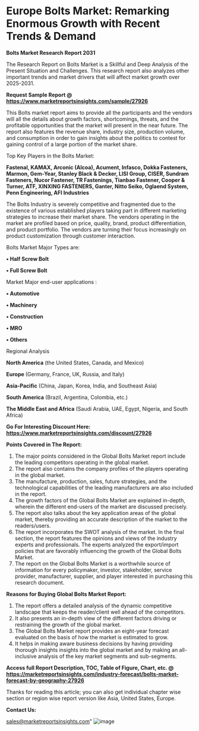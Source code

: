 # Europe Bolts Market: Remarking Enormous Growth with Recent Trends & Demand

<strong>Bolts Market Research Report 2031</strong>

The Research Report on Bolts Market is a Skillful and Deep Analysis of the Present Situation and Challenges. This research report also analyzes other important trends and market drivers that will affect market growth over 2025-2031.

<strong>Request Sample Report @ <a href=https://www.marketreportsinsights.com/sample/27926>https://www.marketreportsinsights.com/sample/27926</a></strong>

This Bolts market report aims to provide all the participants and the vendors will all the details about growth factors, shortcomings, threats, and the profitable opportunities that the market will present in the near future. The report also features the revenue share, industry size, production volume, and consumption in order to gain insights about the politics to contest for gaining control of a large portion of the market share.

Top Key Players in the Bolts Market:

<strong>Fastenal, KAMAX, Arconic (Alcoa), Acument, Infasco, Dokka Fasteners, Marmon, Gem-Year, Stanley Black & Decker, LISI Group, CISER, Sundram Fasteners, Nucor Fastener, TR Fastenings, Tianbao Fastener, Cooper & Turner, ATF, XINXING FASTENERS, Ganter, Nitto Seiko, Oglaend System, Penn Engineering, AFI Industries</strong>

The Bolts Industry is severely competitive and fragmented due to the existence of various established players taking part in different marketing strategies to increase their market share. The vendors operating in the market are profiled based on price, quality, brand, product differentiation, and product portfolio. The vendors are turning their focus increasingly on product customization through customer interaction.

Bolts Market Major Types are:

<strong>• Half Screw Bolt

• Full Screw Bolt</strong>

Market Major end-user applications :

<strong>• Automotive

• Machinery

• Construction

• MRO

• Others</strong>

Regional Analysis

</u><strong><b>North America</b></strong> (the United States, Canada, and Mexico)

<strong><b>Europe </b></strong>(Germany, France, UK, Russia, and Italy)

<strong><b>Asia-Pacific</b></strong> (China, Japan, Korea, India, and Southeast Asia)

<strong><b>South America</b></strong> (Brazil, Argentina, Colombia, etc.)

<strong><b>The Middle East and Africa</b></strong> (Saudi Arabia, UAE, Egypt, Nigeria, and South Africa)

<strong>Go For Interesting Discount Here: <a href=https://www.marketreportsinsights.com/discount/27926>https://www.marketreportsinsights.com/discount/27926</a></strong>

<strong>Points Covered in The Report:</strong>
<ol>
  <li>The major points considered in the Global Bolts Market report include the leading competitors operating in the global market.</li>
  <li>The report also contains the company profiles of the players operating in the global market.</li>
  <li>The manufacture, production, sales, future strategies, and the technological capabilities of the leading manufacturers are also included in the report.</li>
  <li>The growth factors of the Global Bolts Market are explained in-depth, wherein the different end-users of the market are discussed precisely.</li>
  <li>The report also talks about the key application areas of the global market, thereby providing an accurate description of the market to the readers/users.</li>
  <li>The report incorporates the SWOT analysis of the market. In the final section, the report features the opinions and views of the industry experts and professionals. The experts analyzed the export/import policies that are favorably influencing the growth of the Global Bolts Market.</li>
  <li>The report on the Global Bolts Market is a worthwhile source of information for every policymaker, investor, stakeholder, service provider, manufacturer, supplier, and player interested in purchasing this research document.</li>
</ol>
<strong>Reasons for Buying Global Bolts Market Report:</strong>

<ol>
  <li>The report offers a detailed analysis of the dynamic competitive landscape that keeps the reader/client well ahead of the competitors.</li>
  <li>It also presents an in-depth view of the different factors driving or restraining the growth of the global market.</li>
  <li>The Global Bolts Market report provides an eight-year forecast evaluated on the basis of how the market is estimated to grow.</li>
  <li>It helps in making aware business decisions by having providing thorough insights insights into the global market and by making an all-inclusive analysis of the key market segments and sub-segments.</li>
</ol>
<strong>Access full Report Description, TOC, Table of Figure, Chart, etc. @ <a href=https://marketreportsinsights.com/industry-forecast/bolts-market-forecast-by-geography-27926>https://marketreportsinsights.com/industry-forecast/bolts-market-forecast-by-geography-27926</a></strong>


Thanks for reading this article; you can also get individual chapter wise section or region wise report version like Asia, United States, Europe.

<strong>Contact Us:</strong>

sales@marketreportsinsights.com"
![image](https://github.com/user-attachments/assets/1f492b39-04d8-4c7f-914e-146694d30188)
